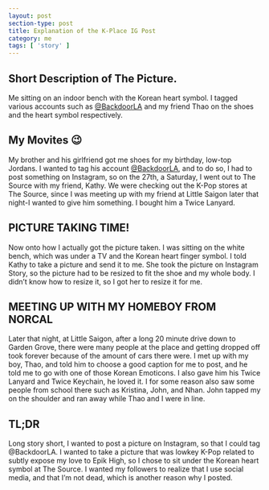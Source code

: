 ```yaml
---
layout: post
section-type: post
title: Explanation of the K-Place IG Post
category: me
tags: [ 'story' ]
---
```


## Short Description of The Picture.

Me sitting on an indoor bench with the Korean heart symbol. I tagged various accounts such as [@BackdoorLA](https://www.instagram.com/backdoorla/?hl=en) and my friend Thao on the shoes and the heart symbol respectively.

## My Movites :wink:

My brother and his girlfriend got me shoes for my birthday, low-top Jordans. I wanted to tag his account [@BackdoorLA](https://www.instagram.com/backdoorla/?hl=en), and to do so, I had to post something on Instagram, so on the 27th, a Saturday, I went out to The Source with my friend, Kathy. We were checking out the K-Pop stores at The Source, since I was meeting up with my friend at Little Saigon later that night-I wanted to give him something. I bought him a Twice Lanyard. 

## PICTURE TAKING TIME!

Now onto how I actually got the picture taken. I was sitting on the white bench, which was under a TV and the Korean heart finger symbol. I told Kathy to take a picture and send it to me. She took the picture on Instagram Story, so the picture had to be resized to fit the shoe and my whole body. I didn’t know how to resize it, so I got her to resize it for me.

## MEETING UP WITH MY HOMEBOY FROM NORCAL

Later that night, at Little Saigon, after a long 20 minute drive down to Garden Grove, there were many people at the place and getting dropped off took forever because of the amount of cars there were. I met up with my boy, Thao, and told him to choose a good caption for me to post, and he told me to go with one of those Korean Emoticons. I also gave him his Twice Lanyard and Twice Keychain, he loved it. I for some reason also saw some people from school there such as Kristina, John, and Nhan. John tapped my on the shoulder and ran away while Thao and I were in line.

## TL;DR

Long story short, I wanted to post a picture on Instagram, so that I could tag @BackdoorLA. I wanted to take a picture that was lowkey K-Pop related to subtly expose my love to Epik High, so I chose to sit under the Korean heart symbol at The Source. I wanted my followers to realize that I use social media, and that I’m not dead, which is another reason why I posted. 